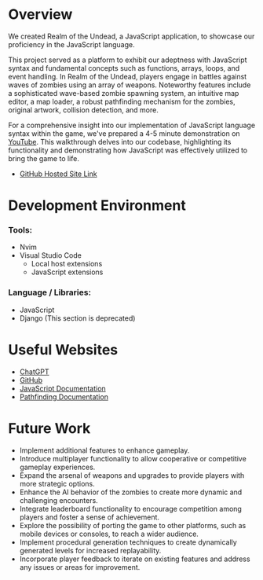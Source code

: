 # Overview
We created Realm of the Undead, a JavaScript application, to showcase our proficiency in the JavaScript language.

This project served as a platform to exhibit our adeptness with JavaScript syntax and fundamental concepts such as functions, arrays, loops, and event handling. In Realm of the Undead, players engage in battles against waves of zombies using an array of weapons. Noteworthy features include a sophisticated wave-based zombie spawning system, an intuitive map editor, a map loader, a robust pathfinding mechanism for the zombies, original artwork, collision detection, and more.

For a comprehensive insight into our implementation of JavaScript language syntax within the game, we've prepared a 4-5 minute demonstration on [YouTube](link_to_youtube_demo). This walkthrough delves into our codebase, highlighting its functionality and demonstrating how JavaScript was effectively utilized to bring the game to life.

- [GitHub Hosted Site Link](https://calvinbullock.github.io/ZombieSeige/)

# Development Environment

### Tools:
- Nvim
- Visual Studio Code
    - Local host extensions 
    - JavaScript extensions

### Language / Libraries:
- JavaScript
- Django (This section is deprecated)

# Useful Websites

- [ChatGPT](https://chat.openai.com/auth/login)
- [GitHub](https://github.com/)
- [JavaScript Documentation](https://developer.mozilla.org/en-US/docs/Web/JavaScript)
- [Pathfinding Documentation](https://en.wikipedia.org/wiki/Pathfinding)

# Future Work
- Implement additional features to enhance gameplay.
- Introduce multiplayer functionality to allow cooperative or competitive gameplay experiences.
- Expand the arsenal of weapons and upgrades to provide players with more strategic options.
- Enhance the AI behavior of the zombies to create more dynamic and challenging encounters.
- Integrate leaderboard functionality to encourage competition among players and foster a sense of achievement.
- Explore the possibility of porting the game to other platforms, such as mobile devices or consoles, to reach a wider audience.
- Implement procedural generation techniques to create dynamically generated levels for increased replayability.
- Incorporate player feedback to iterate on existing features and address any issues or areas for improvement.
